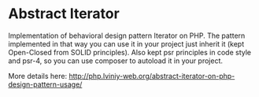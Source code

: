 # Abstract Iterator
Implementation of behavioral design pattern Iterator on PHP.
The pattern implemented in that way you can use it in your project just inherit it (kept Open-Closed from SOLID principles).
Also kept psr principles in code style and psr-4, so you can use composer to autoload it in your project.

More details here: http://php.lviniy-web.org/abstract-iterator-on-php-design-pattern-usage/
